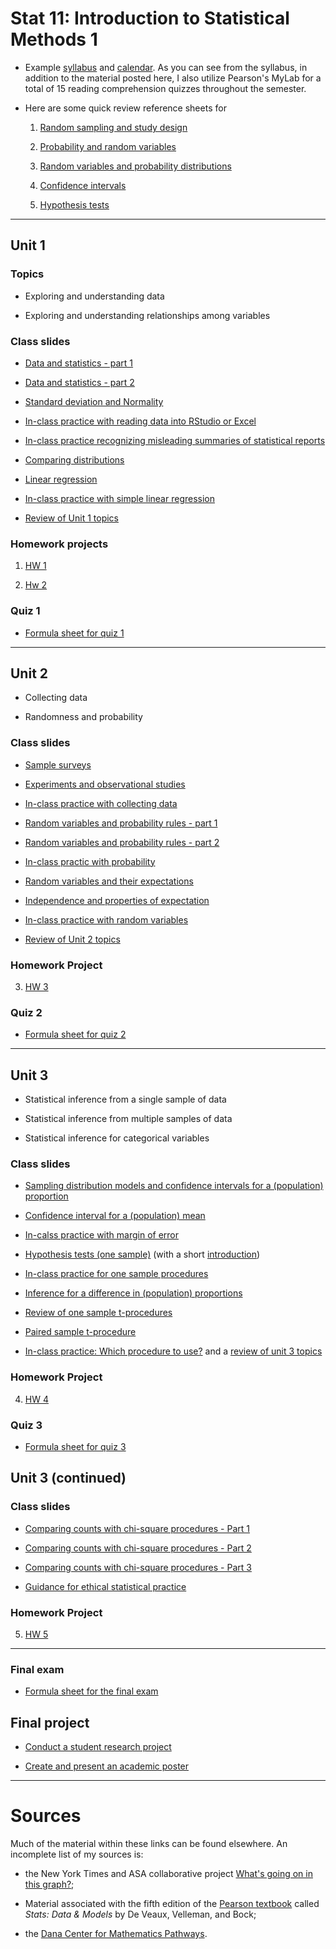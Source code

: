 # Stat 11: Introduction to Statistical Methods 1 

* Example [syllabus](https://dr-suz.github.io/Stat11/F23-syllabus.html) and [calendar](https://dr-suz.github.io/Stat11/F23-calendar.html). As you can see from the syllabus, in addition to the material posted here, I also utilize Pearson's MyLab for a total of 15 reading comprehension quizzes throughout the semester. 

* Here are some quick review reference sheets for 

  1. [Random sampling and study design](https://dr-suz.github.io/Stat11/Cheat-sheet-1.html)
  
  2. [Probability and random variables](https://dr-suz.github.io/Stat11/Cheat-sheet-2.html)

  3. [Random variables and probability distributions](https://dr-suz.github.io/Stat11/Cheat-sheet-3.html)

  4. [Confidence intervals](https://dr-suz.github.io/Stat11/Cheat-sheet-4.html)

  5. [Hypothesis tests](https://dr-suz.github.io/Stat11/Cheat-sheet-5.html)
 

***

## Unit 1

### Topics 

* Exploring and understanding data 

* Exploring and understanding relationships among variables 

### Class slides 

* [Data and statistics - part 1](https://dr-suz.github.io/Stat11/week1-1-S23.html)

* [Data and statistics - part 2](https://dr-suz.github.io/Stat11/week1-2-S23.html)

* [Standard deviation and Normality](https://dr-suz.github.io/Stat11/week2-1-S23.html)

* [In-class practice with reading data into RStudio or Excel](https://dr-suz.github.io/Stat11/week2-3-S23.html) 

* [In-class practice recognizing misleading summaries of statistical reports](https://dr-suz.github.io/Stat11/wk2-wksheet-followup.html)

* [Comparing distributions](https://dr-suz.github.io/Stat11/week3-1-S23.html)

* [Linear regression](https://dr-suz.github.io/Stat11/week3-2-S23.html)

* [In-class practice with simple linear regression](https://dr-suz.github.io/Stat11/week3-3-S23.html)

* [Review of Unit 1 topics](https://dr-suz.github.io/Stat11/week5-S23.html)

### Homework projects 

1. [HW 1](https://dr-suz.github.io/Stat11/HW1.html)

2. [Hw 2](https://dr-suz.github.io/Stat11/HW2.html)


### Quiz 1 

* [Formula sheet for quiz 1](https://dr-suz.github.io/Stat11/formula_sheet_Q1.pdf)

***

## Unit 2 

* Collecting data 

* Randomness and probability 

### Class slides 

* [Sample surveys](https://dr-suz.github.io/Stat11/week4-1-S23.html) 

* [Experiments and observational studies](https://dr-suz.github.io/Stat11/week4-2-S23.html)

* [In-class practice with collecting data](https://dr-suz.github.io/Stat11/week4-3-S23.html)

* [Random variables and probability rules - part 1](https://dr-suz.github.io/Stat11/week6-1-S23.html)

* [Random variables and probability rules - part 2](https://dr-suz.github.io/Stat11/week6-2-S23.html)

* [In-class practic with probability](https://dr-suz.github.io/Stat11/week6-3-S23.html)

* [Random variables and their expectations](https://dr-suz.github.io/Stat11/week7-1-S23.html)

* [Independence and properties of expectation](https://dr-suz.github.io/Stat11/week7-2-S23.html)

* [In-class practice with random variables](https://dr-suz.github.io/Stat11/week7-3-S23.html)

* [Review of Unit 2 topics](https://dr-suz.github.io/Stat11/week9-S23.html)

### Homework Project

3. [HW 3](https://dr-suz.github.io/Stat11/HW3.html)

### Quiz 2

* [Formula sheet for quiz 2](https://dr-suz.github.io/Stat11/formula_sheet_Q2.pdf)

*** 

## Unit 3 

* Statistical inference from a single sample of data

* Statistical inference from multiple samples of data

* Statistical inference for categorical variables

### Class slides 

* [Sampling distribution models and confidence intervals for a (population) proportion](https://dr-suz.github.io/Stat11/week10-1-S23.html)

* [Confidence interval for a (population) mean](https://dr-suz.github.io/Stat11/week10-2-S23.html) 

* [In-calss practice with margin of error](https://dr-suz.github.io/Stat11/week10-3-S23.html)

* [Hypothesis tests (one sample)](https://dr-suz.github.io/Stat11/week11-2-S23.html) (with a short [introduction](https://dr-suz.github.io/Stat11/week11-1-S23.html))

* [In-class practice for one sample procedures](https://dr-suz.github.io/Stat11/week11-3-S23.html)

* [Inference for a difference in (population) proportions](https://dr-suz.github.io/Stat11/week12-1-S23.html)

* [Review of one sample t-procedures](https://dr-suz.github.io/Stat11/week12-2-S23.html)

* [Paired sample t-procedure](https://dr-suz.github.io/Stat11/week12-3-S23.html)

* [In-class practice: Which procedure to use?](https://dr-suz.github.io/Stat11/week13-1-S23.html) and a [review of unit 3 topics](https://dr-suz.github.io/Stat11/week13-2-S23.html)

### Homework Project 

4. [HW 4](https://dr-suz.github.io/Stat11/HW4.html)

### Quiz 3

* [Formula sheet for quiz 3](https://dr-suz.github.io/Stat11/formula_sheet_Q3.pdf)

## Unit 3 (continued)

### Class slides 

* [Comparing counts with chi-square procedures - Part 1](https://dr-suz.github.io/Stat11/week14-1-S23.html)

* [Comparing counts with chi-square procedures - Part 2](https://dr-suz.github.io/Stat11/week14-2-S23.html)

* [Comparing counts with chi-square procedures - Part 3](https://dr-suz.github.io/Stat11/week14-3-S23.html)

* [Guidance for ethical statistical practice](https://dr-suz.github.io/Stat11/week15-S23.html)


### Homework Project 

5. [HW 5](https://dr-suz.github.io/Stat11/HW5.html)

***

### Final exam

* [Formula sheet for the final exam](https://dr-suz.github.io/Stat11/formula_sheet_final.pdf)


## Final project  

* [Conduct a student research project](https://dr-suz.github.io/Stat11/final_proj.pdf)

* [Create and present an academic poster](https://dr-suz.github.io/Stat11/final_proj_poster.html)

***

# Sources 

Much of the material within these links can be found elsewhere. An incomplete list of my sources is:

* the New York Times and ASA collaborative project [What's going on in this graph?](https://www.nytimes.com/2021/07/28/learning/introduction-to-whats-going-on-in-this-graph.html); 

* Material associated with the fifth edition of the [Pearson textbook](https://www.pearson.com/en-us/subject-catalog/p/stats-data-and-models/P200000006160/9780136880790?utm_source=google&utm_medium=cpc&utm_campaign=dsa_specific_pages&gclid=CjwKCAiAjPyfBhBMEiwAB2CCIs5f_fTREv-7wXn3iDv8S30t5SOLHlwratEq17ZAj8Q-FIJERhBXYxoCCZkQAvD_BwE&gclsrc=aw.ds) called *Stats: Data \& Models* by De Veaux, Velleman, and Bock; 

* the [Dana Center for Mathematics Pathways](https://www.utdanacenter.org/our-work/higher-education/dana-center-mathematics-pathways). 

